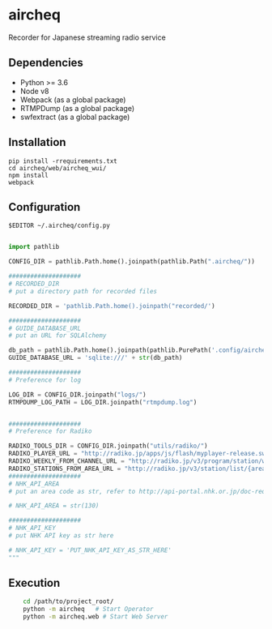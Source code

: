 # aircheq
Recorder for Japanese streaming radio service

## Dependencies
* Python >= 3.6
* Node v8
* Webpack (as a global package)
* RTMPDump (as a global package)
* swfextract (as a global package)

## Installation
    pip install -rrequirements.txt
    cd aircheq/web/aircheq_wui/
    npm install
    webpack

## Configuration
    $EDITOR ~/.aircheq/config.py
```python

import pathlib

CONFIG_DIR = pathlib.Path.home().joinpath(pathlib.Path(".aircheq/"))

####################
# RECORDED_DIR
# put a directory path for recorded files

RECORDED_DIR = 'pathlib.Path.home().joinpath("recorded/')

####################
# GUIDE_DATABASE_URL
# put an URL for SQLAlchemy

db_path = pathlib.Path.home().joinpath(pathlib.PurePath('.config/aircheq/db/guide.db'))
GUIDE_DATABASE_URL = 'sqlite:///' + str(db_path)

####################
# Preference for log

LOG_DIR = CONFIG_DIR.joinpath("logs/")
RTMPDUMP_LOG_PATH = LOG_DIR.joinpath("rtmpdump.log")


####################
# Preference for Radiko

RADIKO_TOOLS_DIR = CONFIG_DIR.joinpath("utils/radiko/")
RADIKO_PLAYER_URL = "http://radiko.jp/apps/js/flash/myplayer-release.swf"
RADIKO_WEEKLY_FROM_CHANNEL_URL = "http://radiko.jp/v3/program/station/weekly/{station_id}.xml"
RADIKO_STATIONS_FROM_AREA_URL = "http://radiko.jp/v3/station/list/{area_id}.xml"
####################
# NHK_API_AREA
# put an area code as str, refer to http://api-portal.nhk.or.jp/doc-request#explain_area

# NHK_API_AREA = str(130) 

####################
# NHK_API_KEY 
# put NHK API key as str here 

# NHK_API_KEY = 'PUT_NHK_API_KEY_AS_STR_HERE'
"""
```

## Execution
```bash
    cd /path/to/project_root/
    python -m aircheq   # Start Operator
    python -m aircheq.web # Start Web Server
```

